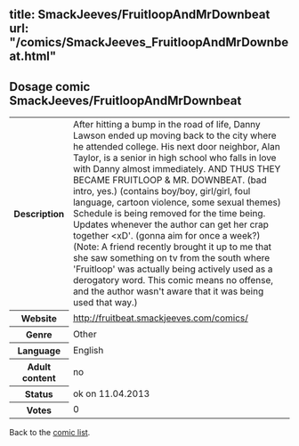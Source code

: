 title: SmackJeeves/FruitloopAndMrDownbeat
url: "/comics/SmackJeeves_FruitloopAndMrDownbeat.html"
---
Dosage comic SmackJeeves/FruitloopAndMrDownbeat
-----------------------------------------

<table class="comicinfo">
<tr>
<th>Description</th><td>After hitting a bump in the road of life, Danny Lawson ended up moving back to the city where he attended college. His next door neighbor, Alan Taylor, is a senior in high school who falls in love with Danny almost immediately. AND THUS THEY BECAME FRUITLOOP &amp; MR. DOWNBEAT. (bad intro, yes.) (contains boy/boy, girl/girl, foul language, cartoon violence, some sexual themes) Schedule is being removed for the time being. Updates whenever the author can get her crap together &lt;xD'. (gonna aim for once a week?) (Note: A friend recently brought it up to me that she saw something on tv from the south where 'Fruitloop' was actually being actively used as a derogatory word. This comic means no offense, and the author wasn't aware that it was being used that way.)</td>
</tr>
<tr>
<th>Website</th><td><a href="http://fruitbeat.smackjeeves.com/comics/">http://fruitbeat.smackjeeves.com/comics/</a></td>
</tr>
<tr>
<th>Genre</th><td>Other</td>
</tr>
<tr>
<th>Language</th><td>English</td>
</tr>
<tr>
<th>Adult content</th><td>no</td>
</tr>
<tr>
<th>Status</th><td>ok on 11.04.2013</td>
</tr>
<tr>
<th>Votes</th><td>0</div></td>
</tr>
</table>

Back to the [comic list](../comic-index.html).
